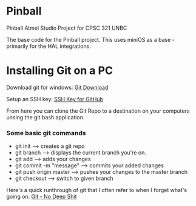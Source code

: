 # Pinball
Pinball Atmel Studio Project for CPSC 321 UNBC

The base code for the Pinball project. This uses miniOS as a base - primarily for the HAL integrations.

<h1>Installing Git on a PC</h1>

Download git for windows:
<a href="https://gitforwindows.org/" target="_blank">Git Download</a>


Setup an SSH key:
<a href="https://gist.github.com/adamjohnson/5682757" target="_blank">SSH Key for GitHub</a>


From here you can clone the Git Repo to a destination on your computers unsing the git bash application.

<h3>Some basic git commands</h3>
<ul>
<li>git init --> creates a git repo</li>
  <li>git branch --> displays the current branch you're on.</li>
  <li>git add --> adds your changes</li>
  <li>git commit -m "message" --> commits your added changes</li>
  <li>git push origin master --> pushes your changes to the master branch</li>
  <li>git checkout <branchName> --> switch to given branch</li>
</ul>

Here's a quick runthrough of git that I often refer to when I forget what's going on. 
<a href="http://rogerdudler.github.io/git-guide/index.html" target="_blank">Git - No Deep Shit</a>
